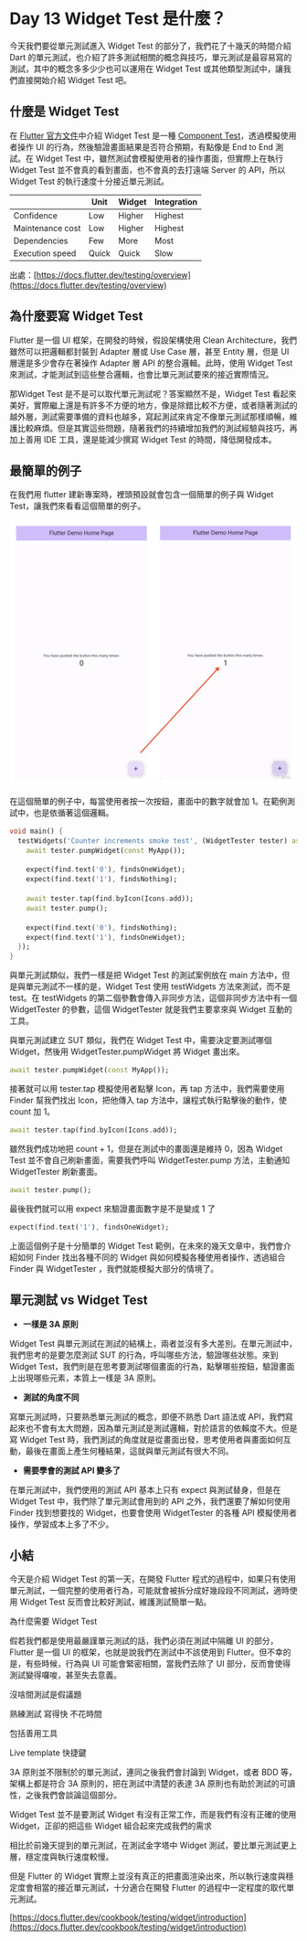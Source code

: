 # Day 13 Widget Test 是什麼？

今天我們要從單元測試進入 Widget Test 的部分了，我們花了十幾天的時間介紹 Dart 的單元測試，也介紹了許多測試相關的概念與技巧，單元測試是最容易寫的測試，其中的概念多多少少也可以運用在 Widget Test 或其他類型測試中，讓我們直接開始介紹 Widget Test 吧。

## 什麼是 Widget Test

在 [Flutter 官方文件](https://docs.flutter.dev/testing/overview#widget-tests)中介紹 Widget Test 是一種 [Component Test](https://martinfowler.com/bliki/ComponentTest.html)，透過模擬使用者操作 UI 的行為，然後驗證畫面結果是否符合預期，有點像是 End to End 測試。在 Widget Test 中，雖然測試會模擬使用者的操作畫面，但實際上在執行 Widget Test 並不會真的看到畫面，也不會真的去打遠端 Server 的 API，所以 Widget Test 的執行速度十分接近單元測試。

|  | Unit | Widget | Integration |
| --- | --- | --- | --- |
| Confidence | Low | Higher | Highest |
| Maintenance cost | Low | Higher | Highest |
| Dependencies | Few | More | Most |
| Execution speed | Quick | Quick | Slow |

出處：[https://docs.flutter.dev/testing/overview](https://docs.flutter.dev/testing/overview)

## 為什麼要寫 Widget Test

Flutter 是一個 UI 框架，在開發的時候，假設架構使用 Clean Architecture，我們雖然可以把邏輯都封裝到 Adapter 層或 Use Case 層，甚至 Entity 層，但是 UI 層還是多少會存在著操作 Adapter 層 API 的整合邏輯。此時，使用 Widget Test 來測試，才能測試到這些整合邏輯，也會比單元測試要來的接近實際情況。

那Widget Test 是不是可以取代單元測試呢？答案顯然不是，Widget Test 看起來美好，實際繼上還是有許多不方便的地方，像是除錯比較不方便，或者隨著測試的越外層，測試需要準備的資料也越多，寫起測試來肯定不像單元測試那樣順暢，維護比較麻煩。但是其實這些問題，隨著我們的持續增加我們的測試經驗與技巧，再加上善用 IDE 工具，還是能減少撰寫 Widget Test 的時間，降低開發成本。

## 最簡單的例子

在我們用 flutter 建新專案時，裡頭預設就會包含一個簡單的例子與 Widget Test，讓我們來看看這個簡單的例子。

![](https://raw.githubusercontent.com/easylive1989/images/master/static/images/2023IThome/Day13/1.jpg)

在這個簡單的例子中，每當使用者按一次按鈕，畫面中的數字就會加 1。在範例測試中，也是依循著這個邏輯。

```dart
void main() {
  testWidgets('Counter increments smoke test', (WidgetTester tester) async {
    await tester.pumpWidget(const MyApp());

    expect(find.text('0'), findsOneWidget);
    expect(find.text('1'), findsNothing);

    await tester.tap(find.byIcon(Icons.add));
    await tester.pump();

    expect(find.text('0'), findsNothing);
    expect(find.text('1'), findsOneWidget);
  });
}
```

與單元測試類似，我們一樣是把 Widget Test 的測試案例放在 main 方法中，但是與單元測試不一樣的是，Widget Test 使用 testWidgets 方法來測試，而不是 test。在 testWidgets 的第二個參數會傳入非同步方法，這個非同步方法中有一個 WidgetTester 的參數，這個 WidgetTester 就是我們主要拿來與 Widget 互動的工具。

與單元測試建立 SUT 類似，我們在 Widget Test 中，需要決定要測試哪個 Widget，然後用 WidgetTester.pumpWidget 將 Widget 畫出來。

```dart
await tester.pumpWidget(const MyApp());
```

接著就可以用 tester.tap 模擬使用者點擊 Icon，再 tap 方法中，我們需要使用 Finder 幫我們找出 Icon，把他傳入 tap 方法中，讓程式執行點擊後的動作，使 count 加 1。

```dart
await tester.tap(find.byIcon(Icons.add));

```

雖然我們成功地把 count + 1，但是在測試中的畫面還是維持 0，因為 Widget Test 並不會自己刷新畫面，需要我們呼叫 WidgetTester.pump 方法，主動通知 WidgetTester 刷新畫面。

```dart
await tester.pump();
```

最後我們就可以用 expect 來驗證畫面數字是不是變成 1 了

```dart
expect(find.text('1'), findsOneWidget);
```

上面這個例子是十分簡單的 Widget Test 範例，在未來的幾天文章中，我們會介紹如何 Finder 找出各種不同的 Widget 與如何模擬各種使用者操作，透過組合 Finder 與 WidgetTester ，我們就能模擬大部分的情境了。

## 單元測試 vs Widget Test

- **一樣是 3A 原則**

Widget Test 與單元測試在測試的結構上，兩者並沒有多大差別。在單元測試中，我們思考的是要怎麼測試 SUT 的行為，呼叫哪些方法，驗證哪些狀態。來到 Widget Test，我們則是在思考要測試哪個畫面的行為，點擊哪些按鈕，驗證畫面上出現哪些元素，本質上一樣是 3A 原則。

- **測試的角度不同**

寫單元測試時，只要熟悉單元測試的概念，即便不熟悉 Dart 語法或 API，我們寫起來也不會有太大問題，因為單元測試是測試邏輯，對於語言的依賴度不大。但是寫 Widget Test 時，我們測試的角度就是從畫面出發，思考使用者與畫面如何互動，最後在畫面上產生何種結果，這就與單元測試有很大不同。

- **需要學會的測試 API 變多了**

在單元測試中，我們使用的測試 API 基本上只有 expect 與測試替身，但是在 Widget Test 中，我們除了單元測試會用到的 API 之外，我們還要了解如何使用 Finder 找到想要找的 Widget，也要會使用 WidgetTester 的各種 API 模擬使用者操作，學習成本上多了不少。

## 小結

今天是介紹 Widget Test 的第一天，在開發 Flutter 程式的過程中，如果只有使用單元測試，一個完整的使用者行為，可能就會被拆分成好幾段段不同測試，適時使用 Widget Test 反而會比較好測試，維護測試簡單一點。

為什麼需要 Widget Test

假若我們都是使用最嚴謹單元測試的話，我們必須在測試中隔離 UI 的部分，Flutter 是一個 UI 的框架，也就是說我們在測試中不該使用到 Flutter。但不幸的是，有些時候，行為與 UI 可能會緊密相關，當我們去除了 UI 部分，反而會使得測試變得囉唆，甚至失去意義。

沒啥間測試是假議題

熟練測試 寫得快 不花時間

包括善用工具

Live template 快捷鍵

3A 原則並不限制於的單元測試，連同之後我們會討論到 Widget，或者 BDD 等，架構上都是符合 3A 原則的，把在測試中清楚的表達 3A 原則也有助於測試的可讀性，之後我們會談論這個部分。

Widget Test 並不是要測試 Widget 有沒有正常工作，而是我們有沒有正確的使用 Widget，正卻的把這些 Widget 組合起來完成我們的需求

相比於前幾天提到的單元測試，在測試金字塔中 Widget 測試，要比單元測試更上層，穩定度與執行速度較慢。

但是 Flutter 的 Widget 實際上並沒有真正的把畫面渲染出來，所以執行速度與穩定度會相當的接近單元測試，十分適合在開發 Flutter 的過程中一定程度的取代單元測試。

[https://docs.flutter.dev/cookbook/testing/widget/introduction](https://docs.flutter.dev/cookbook/testing/widget/introduction)